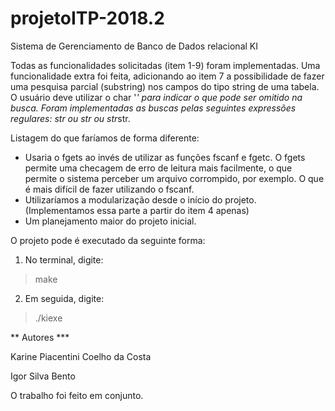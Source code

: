 # projetoITP-2018.2
Sistema de Gerenciamento de Banco de Dados relacional KI 

Todas as funcionalidades solicitadas (item 1-9) foram implementadas. 
Uma funcionalidade extra foi feita, adicionando ao item 7 a possibilidade de fazer uma pesquisa parcial (substring) nos campos do tipo string de uma tabela. O usuário deve utilizar o char '*' para indicar o que pode ser omitido na busca. Foram implementadas as buscas pelas seguintes expressões regulares: *str ou str* ou str*str.


Listagem do que faríamos de forma diferente:

* Usaria o fgets ao invés de utilizar as funções fscanf e fgetc. O fgets permite uma checagem de erro de leitura mais facilmente, o que permite o sistema perceber um arquivo corrompido, por exemplo. O que é mais difícil de fazer utilizando o fscanf.
* Utilizaríamos a modularização desde o início do projeto. (Implementamos essa parte a partir do item 4 apenas)
* Um planejamento maior do projeto inicial.

O projeto pode é executado da seguinte forma:
1. No terminal, digite:
> make

2. Em seguida, digite:
> ./kiexe


** Autores ***

Karine Piacentini Coelho da Costa

Igor Silva Bento

O trabalho foi feito em conjunto.
